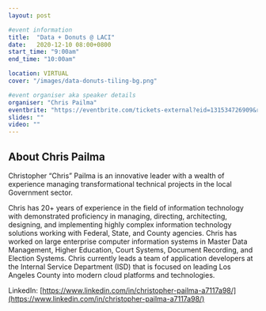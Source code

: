 ```yaml
---
layout: post

#event information
title:  "Data + Donuts @ LACI"
date:   2020-12-10 08:00+0800
start_time: "9:00am"
end_time: "10:00am"

location: VIRTUAL
cover: "/images/data-donuts-tiling-bg.png"

#event organiser aka speaker details
organiser: "Chris Pailma"
eventbrite: "https://eventbrite.com/tickets-external?eid=131534726909&ref=etckt"
slides: ""
video: ""
---
```


## About Chris Pailma

Christopher “Chris” Pailma is an innovative leader with a wealth of experience managing transformational technical projects in the local Government sector. 

Chris has 20+ years of experience in the field of information technology with demonstrated proficiency in managing, directing, architecting, designing, and implementing highly complex information technology solutions working with Federal, State, and County agencies. Chris has worked on large enterprise computer information systems in Master Data Management, Higher Education, Court Systems, Document Recording, and Election Systems. Chris currently leads a team of application developers at the Internal Service Department (ISD) that is focused on leading Los Angeles County into modern cloud platforms and technologies.

LinkedIn: [https://www.linkedin.com/in/christopher-pailma-a7117a98/](https://www.linkedin.com/in/christopher-pailma-a7117a98/)